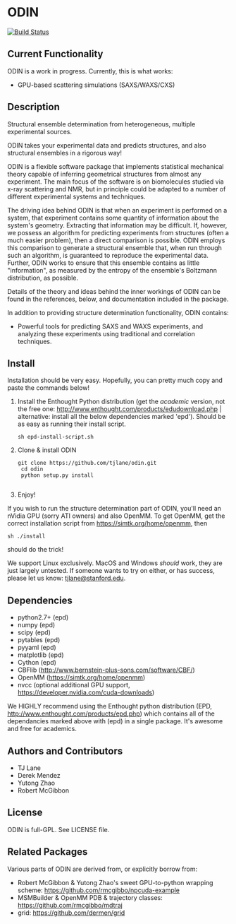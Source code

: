 ODIN
====

[![Build Status](https://travis-ci.org/tjlane/odin.png?branch=master)](https://travis-ci.org/tjlane/odin)

Current Functionality
---------------------

ODIN is a work in progress. Currently, this is what works:

* GPU-based scattering simulations (SAXS/WAXS/CXS)

Description
-----------

Structural ensemble determination from heterogeneous, multiple experimental sources. 

ODIN takes your experimental data and predicts structures, and also structural ensembles in a rigorous way!

ODIN is a flexible software package that implements statistical mechanical theory capable of inferring geometrical structures from almost any experiment. The main focus of the software is on biomolecules studied via x-ray scattering and NMR, but in principle could be adapted to a number of different experimental systems and techniques.

The driving idea behind ODIN is that when an experiment is performed on a system, that experiment contains some quantity of information about the system's geometry. Extracting that information may be difficult. If, however, we possess an algorithm for predicting experiments from structures (often a much easier problem), then a direct comparison is possible. ODIN employs this comparison to generate a structural ensemble that, when run through such an algorithm, is guaranteed to reproduce the experimental data. Further, ODIN works to ensure that this ensemble contains as little "information", as measured by the entropy of the ensemble's Boltzmann distribution, as possible.

Details of the theory and ideas behind the inner workings of ODIN can be found in the references, below, and documentation included in the package.

In addition to providing structure determination functionality, ODIN contains:
* Powerful tools for predicting SAXS and WAXS experiments, and analyzing these experiments using traditional and correlation techniques.

Install
-------

Installation should be very easy. Hopefully, you can pretty much copy and paste the commands below!

1. Install the Enthought Python distribution (get the *academic* version, not the free one: http://www.enthought.com/products/edudownload.php | alternative: install all the below dependencies marked 'epd'). Should be as easy as running their install script.

	<pre><code>sh epd-install-script.sh</code></pre>

2. Clone & install ODIN

	<pre><code>git clone https://github.com/tjlane/odin.git
	cd odin
	python setup.py install
	</code></pre>

3. Enjoy!

If you wish to run the structure determination part of ODIN, you'll need an nVidia GPU (sorry ATI owners) and also OpenMM. To get OpenMM, get the correct installation script from https://simtk.org/home/openmm, then

	sh ./install
	
should do the trick!

We support Linux exclusively. MacOS and Windows *should* work, they are just largely untested. If someone wants to try on either, or has success, please let us know: <tjlane@stanford.edu>.


Dependencies
------------
* python2.7+ (epd)
* numpy      (epd)
* scipy      (epd)
* pytables   (epd)
* pyyaml     (epd)
* matplotlib (epd)
* Cython     (epd)
* CBFlib     (http://www.bernstein-plus-sons.com/software/CBF/)
* OpenMM     (https://simtk.org/home/openmm)
* nvcc       (optional additional GPU support, https://developer.nvidia.com/cuda-downloads)


We HIGHLY recommend using the Enthought python distribution (EPD, http://www.enthought.com/products/epd.php) which contains all of the dependancies marked above with (epd) in a single package. It's awesome and free for academics.


Authors and Contributors
------------------------
* TJ Lane
* Derek Mendez
* Yutong Zhao
* Robert McGibbon


License
-------

ODIN is full-GPL. See LICENSE file.


Related Packages
----------------

Various parts of ODIN are derived from, or explicitly borrow from:
* Robert McGibbon & Yutong Zhao's sweet GPU-to-python wrapping scheme: https://github.com/rmcgibbo/npcuda-example
* MSMBuilder & OpenMM PDB & trajectory classes: https://github.com/rmcgibbo/mdtraj
* grid: https://github.com/dermen/grid


